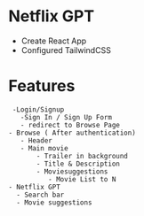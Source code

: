 # Netflix GPT
 
  - Create React App
  - Configured TailwindCSS




  # Features
     -Login/Signup
       -Sign In / Sign Up Form
       - redirect to Browse Page
    - Browse ( After authentication)
       - Header
       - Main movie
           - Trailer in background
           - Title & Description
           - Moviesuggestions
              - Movie List to N
    - Netflix GPT
      - Search bar
      - Movie suggestions